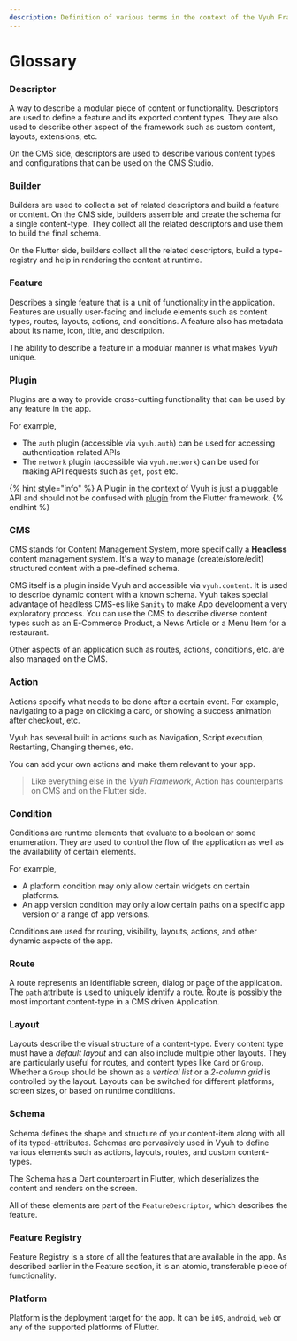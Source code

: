 ```yaml
---
description: Definition of various terms in the context of the Vyuh Framework
---
```


# Glossary

### Descriptor

A way to describe a modular piece of content or functionality. Descriptors are used to define a feature and its exported content types. They are also used to describe other aspect of the framework such as custom content, layouts, extensions, etc.

On the CMS side, descriptors are used to describe various content types and configurations that can be used on the CMS Studio.

### Builder

Builders are used to collect a set of related descriptors and build a feature or content. On the CMS side, builders assemble and create the schema for a single content-type. They collect all the related descriptors and use them to build the final schema.

On the Flutter side, builders collect all the related descriptors, build a type-registry and help in rendering the content at runtime.

### Feature

Describes a single feature that is a unit of functionality in the application. Features are usually user-facing and include elements such as content types, routes, layouts, actions, and conditions. A feature also has metadata about its name, icon, title, and description.

The ability to describe a feature in a modular manner is what makes _Vyuh_ unique.

### Plugin

Plugins are a way to provide cross-cutting functionality that can be used by any feature in the app.

For example,

* The `auth` plugin (accessible via `vyuh.auth`) can be used for accessing authentication related APIs
* The `network` plugin (accessible via `vyuh.network`) can be used for making API requests such as `get`, `post` etc.

{% hint style="info" %}
A Plugin in the context of Vyuh is just a pluggable API and should not be confused with [plugin](https://docs.flutter.dev/packages-and-plugins/using-packages) from the Flutter framework.
{% endhint %}

### CMS

CMS stands for Content Management System, more specifically a **Headless** content management system. It's a way to manage (create/store/edit) structured content with a pre-defined schema.

CMS itself is a plugin inside Vyuh and accessible via `vyuh.content`. It is used to describe dynamic content with a known schema. Vyuh takes special advantage of headless CMS-es like `Sanity` to make App development a very exploratory process. You can use the CMS to describe diverse content types such as an E-Commerce Product, a News Article or a Menu Item for a restaurant.

Other aspects of an application such as routes, actions, conditions, etc. are also managed on the CMS.

### Action

Actions specify what needs to be done after a certain event. For example, navigating to a page on clicking a card, or showing a success animation after checkout, etc.

Vyuh has several built in actions such as Navigation, Script execution, Restarting, Changing themes, etc.

You can add your own actions and make them relevant to your app.

> Like everything else in the _Vyuh Framework_, Action has counterparts on CMS and on the Flutter side.

### Condition

Conditions are runtime elements that evaluate to a boolean or some enumeration. They are used to control the flow of the application as well as the availability of certain elements.

For example,

* A platform condition may only allow certain widgets on certain platforms.
* An app version condition may only allow certain paths on a specific app version or a range of app versions.

Conditions are used for routing, visibility, layouts, actions, and other dynamic aspects of the app.

### Route

A route represents an identifiable screen, dialog or page of the application. The `path` attribute is used to uniquely identify a route. Route is possibly the most important content-type in a CMS driven Application.

### Layout

Layouts describe the visual structure of a content-type. Every content type must have a _default layout_ and can also include multiple other layouts. They are particularly useful for routes, and content types like `Card` or `Group`. Whether a `Group` should be shown as a _vertical list_ or a _2-column grid_ is controlled by the layout. Layouts can be switched for different platforms, screen sizes, or based on runtime conditions.

### Schema

Schema defines the shape and structure of your content-item along with all of its typed-attributes. Schemas are pervasively used in Vyuh to define various elements such as actions, layouts, routes, and custom content-types.

The Schema has a Dart counterpart in Flutter, which deserializes the content and renders on the screen.

All of these elements are part of the `FeatureDescriptor`, which describes the feature.

### Feature Registry

Feature Registry is a store of all the features that are available in the app. As described earlier in the Feature section, it is an atomic, transferable piece of functionality.

### Platform

Platform is the deployment target for the app. It can be `iOS`, `android`, `web` or any of the supported platforms of Flutter.

